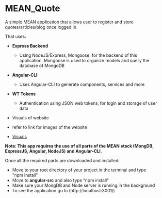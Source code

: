 # MEAN_Quote
A simple MEAN application that allows user to register and store quotes/articles/blog once logged in.
 

That uses:

* **Express Backend**

  * Using NodeJS/Express, Mongoose, for the backend of this application. Mongoose is used to organize models and query the database of MongoDB


* **Angular-CLI**

  * Uses Angular-CLI to generate components, services and more

* **WT Tokens**
  * Authentication using JSON web tokens, for login and storage of user data

* Visuals of website
 * refer to link for images of the website
  * [Visuals](https://github.com/Jia790/MEAN_Quote/tree/master/Image_of_site "Visuals of Website")

**Note: This app requires the use of all parts of the MEAN stack (MongDB, ExpressJS, Angular, NodeJS) and Angular-CLI.**

Once all the required parts are downloaded and installed
* Move to your root directory of your project in the terminal and type "npm install"
* Move to **angular-src** and also type "npm install"
* Make sure your MongDB and Node server is running in the background
* To see the application go to (http://localhost:3001/)

